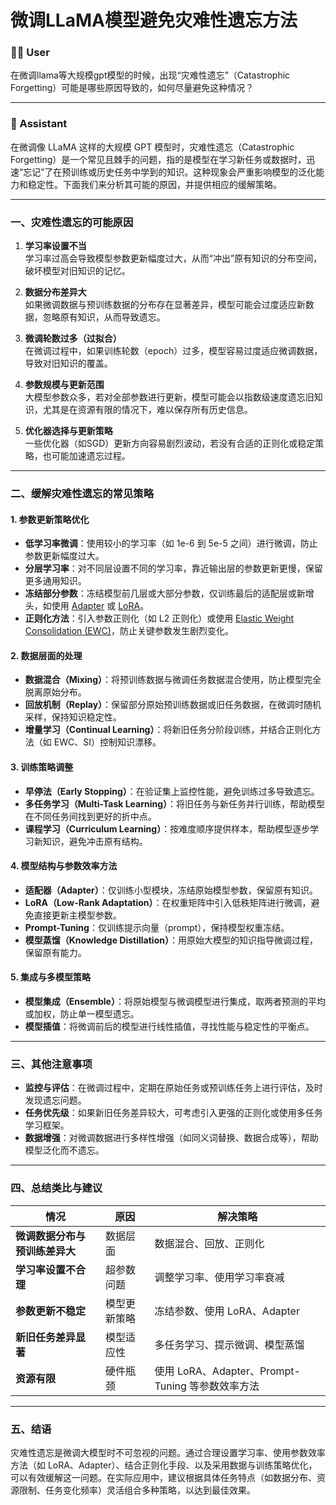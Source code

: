 # 微调LLaMA模型避免灾难性遗忘方法

### 🧑‍💻 User

在微调llama等大规模gpt模型的时候，出现“灾难性遗忘”（Catastrophic Forgetting）可能是哪些原因导致的，如何尽量避免这种情况？

---

### 🤖 Assistant

在微调像 LLaMA 这样的大规模 GPT 模型时，灾难性遗忘（Catastrophic Forgetting）是一个常见且棘手的问题，指的是模型在学习新任务或数据时，迅速“忘记”了在预训练或历史任务中学到的知识。这种现象会严重影响模型的泛化能力和稳定性。下面我们来分析其可能的原因，并提供相应的缓解策略。

---

### 一、灾难性遗忘的可能原因

1. **学习率设置不当**  
   学习率过高会导致模型参数更新幅度过大，从而“冲出”原有知识的分布空间，破坏模型对旧知识的记忆。

2. **数据分布差异大**  
   如果微调数据与预训练数据的分布存在显著差异，模型可能会过度适应新数据，忽略原有知识，从而导致遗忘。

3. **微调轮数过多（过拟合）**  
   在微调过程中，如果训练轮数（epoch）过多，模型容易过度适应微调数据，导致对旧知识的覆盖。

4. **参数规模与更新范围**  
   大模型参数众多，若对全部参数进行更新，模型可能会以指数级速度遗忘旧知识，尤其是在资源有限的情况下，难以保存所有历史信息。

5. **优化器选择与更新策略**  
   一些优化器（如SGD）更新方向容易剧烈波动，若没有合适的正则化或稳定策略，也可能加速遗忘过程。

---

### 二、缓解灾难性遗忘的常见策略

#### 1. **参数更新策略优化**
- **低学习率微调**：使用较小的学习率（如 1e-6 到 5e-5 之间）进行微调，防止参数更新幅度过大。
- **分层学习率**：对不同层设置不同的学习率，靠近输出层的参数更新更慢，保留更多通用知识。
- **冻结部分参数**：冻结模型前几层或大部分参数，仅训练最后的适配层或新增头，如使用 [Adapter](https://arxiv.org/abs/1902.00751) 或 [LoRA](https://arxiv.org/abs/2106.09685)。
- **正则化方法**：引入参数正则化（如 L2 正则化）或使用 [Elastic Weight Consolidation (EWC)](https://arxiv.org/abs/1612.00796)，防止关键参数发生剧烈变化。

#### 2. **数据层面的处理**
- **数据混合（Mixing）**：将预训练数据与微调任务数据混合使用，防止模型完全脱离原始分布。
- **回放机制（Replay）**：保留部分原始预训练数据或旧任务数据，在微调时随机采样，保持知识稳定性。
- **增量学习（Continual Learning）**：将新旧任务分阶段训练，并结合正则化方法（如 EWC、SI）控制知识漂移。

#### 3. **训练策略调整**
- **早停法（Early Stopping）**：在验证集上监控性能，避免训练过多导致遗忘。
- **多任务学习（Multi-Task Learning）**：将旧任务与新任务并行训练，帮助模型在不同任务间找到更好的折中点。
- **课程学习（Curriculum Learning）**：按难度顺序提供样本，帮助模型逐步学习新知识，避免冲击原有结构。

#### 4. **模型结构与参数效率方法**
- **适配器（Adapter）**：仅训练小型模块，冻结原始模型参数，保留原有知识。
- **LoRA（Low-Rank Adaptation）**：在权重矩阵中引入低秩矩阵进行微调，避免直接更新主模型参数。
- **Prompt-Tuning**：仅训练提示向量（prompt），保持模型权重冻结。
- **模型蒸馏（Knowledge Distillation）**：用原始大模型的知识指导微调过程，保留原有能力。

#### 5. **集成与多模型策略**
- **模型集成（Ensemble）**：将原始模型与微调模型进行集成，取两者预测的平均或加权，防止单一模型遗忘。
- **模型插值**：将微调前后的模型进行线性插值，寻找性能与稳定性的平衡点。

---

### 三、其他注意事项

- **监控与评估**：在微调过程中，定期在原始任务或预训练任务上进行评估，及时发现遗忘问题。
- **任务优先级**：如果新旧任务差异较大，可考虑引入更强的正则化或使用多任务学习框架。
- **数据增强**：对微调数据进行多样性增强（如同义词替换、数据合成等），帮助模型泛化而不遗忘。

---

### 四、总结类比与建议

| 情况 | 原因 | 解决策略 |
|------|------|-----------|
| **微调数据分布与预训练差异大** | 数据层面 | 数据混合、回放、正则化 |
| **学习率设置不合理** | 超参数问题 | 调整学习率、使用学习率衰减 |
| **参数更新不稳定** | 模型更新策略 | 冻结参数、使用 LoRA、Adapter |
| **新旧任务差异显著** | 模型适应性 | 多任务学习、提示微调、模型蒸馏 |
| **资源有限** | 硬件瓶颈 | 使用 LoRA、Adapter、Prompt-Tuning 等参数效率方法 |

---

### 五、结语

灾难性遗忘是微调大模型时不可忽视的问题。通过合理设置学习率、使用参数效率方法（如 LoRA、Adapter）、结合正则化手段、以及采用数据与训练策略优化，可以有效缓解这一问题。在实际应用中，建议根据具体任务特点（如数据分布、资源限制、任务变化频率）灵活组合多种策略，以达到最佳效果。
